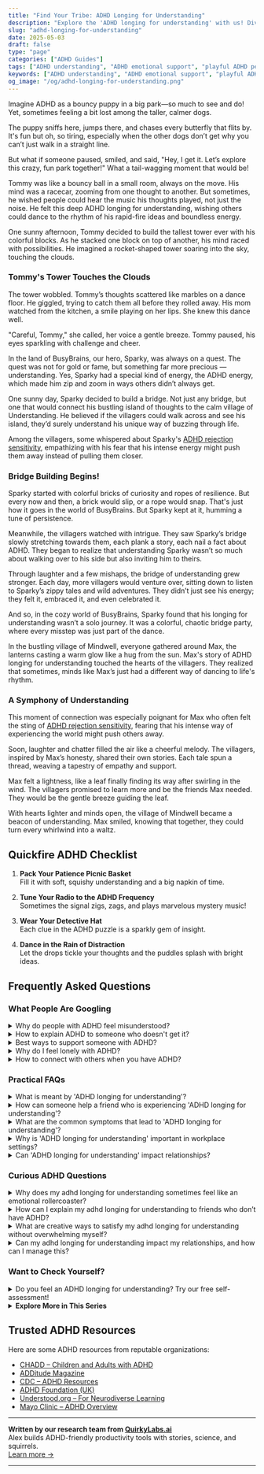 ```yaml
---
title: "Find Your Tribe: ADHD Longing for Understanding"
description: "Explore the 'ADHD longing for understanding' with us! Dive into a blog that feels like a warm hug, offering insights that make you feel seen and celebrated in your unique journey."
slug: "adhd-longing-for-understanding"
date: 2025-05-03
draft: false
type: "page"
categories: ["ADHD Guides"]
tags: ["ADHD understanding", "ADHD emotional support", "playful ADHD perspective", "adult ADHD experiences", "ADHD creative thinking", "ADHD validation", "connecting with ADHD"]
keywords: ["ADHD understanding", "ADHD emotional support", "playful ADHD perspective", "adult ADHD experiences", "ADHD creative thinking", "ADHD validation", "connecting with ADHD"]
og_image: "/og/adhd-longing-for-understanding.png"
---
```


Imagine ADHD as a bouncy puppy in a big park—so much to see and do! Yet, sometimes feeling a bit lost among the taller, calmer dogs.

The puppy sniffs here, jumps there, and chases every butterfly that flits by. It's fun but oh, so tiring, especially when the other dogs don’t get why you can’t just walk in a straight line.

But what if someone paused, smiled, and said, "Hey, I get it. Let’s explore this crazy, fun park together!" What a tail-wagging moment that would be!

Tommy was like a bouncy ball in a small room, always on the move. His mind was a racecar, zooming from one thought to another. But sometimes, he wished people could hear the music his thoughts played, not just the noise. He felt this deep ADHD longing for understanding, wishing others could dance to the rhythm of his rapid-fire ideas and boundless energy.

One sunny afternoon, Tommy decided to build the tallest tower ever with his colorful blocks. As he stacked one block on top of another, his mind raced with possibilities. He imagined a rocket-shaped tower soaring into the sky, touching the clouds.

### Tommy's Tower Touches the Clouds

The tower wobbled. Tommy’s thoughts scattered like marbles on a dance floor. He giggled, trying to catch them all before they rolled away. His mom watched from the kitchen, a smile playing on her lips. She knew this dance well.

"Careful, Tommy," she called, her voice a gentle breeze. Tommy paused, his eyes sparkling with challenge and cheer.

In the land of BusyBrains, our hero, Sparky, was always on a quest. The quest was not for gold or fame, but something far more precious — understanding. Yes, Sparky had a special kind of energy, the ADHD energy, which made him zip and zoom in ways others didn’t always get.

One sunny day, Sparky decided to build a bridge. Not just any bridge, but one that would connect his bustling island of thoughts to the calm village of Understanding. He believed if the villagers could walk across and see his island, they’d surely understand his unique way of buzzing through life.

Among the villagers, some whispered about Sparky's [ADHD rejection sensitivity](/pages/adhd-rejection-sensitivity/), empathizing with his fear that his intense energy might push them away instead of pulling them closer.

### Bridge Building Begins!

Sparky started with colorful bricks of curiosity and ropes of resilience. But every now and then, a brick would slip, or a rope would snap. That's just how it goes in the world of BusyBrains. But Sparky kept at it, humming a tune of persistence.

Meanwhile, the villagers watched with intrigue. They saw Sparky’s bridge slowly stretching towards them, each plank a story, each nail a fact about ADHD. They began to realize that understanding Sparky wasn’t so much about walking over to his side but also inviting him to theirs.

Through laughter and a few mishaps, the bridge of understanding grew stronger. Each day, more villagers would venture over, sitting down to listen to Sparky’s zippy tales and wild adventures. They didn’t just see his energy; they felt it, embraced it, and even celebrated it.

And so, in the cozy world of BusyBrains, Sparky found that his longing for understanding wasn’t a solo journey. It was a colorful, chaotic bridge party, where every misstep was just part of the dance.

In the bustling village of Mindwell, everyone gathered around Max, the lanterns casting a warm glow like a hug from the sun. Max's story of ADHD longing for understanding touched the hearts of the villagers. They realized that sometimes, minds like Max’s just had a different way of dancing to life's rhythm.

### A Symphony of Understanding

This moment of connection was especially poignant for Max who often felt the sting of [ADHD rejection sensitivity](/pages/adhd-rejection-sensitivity/), fearing that his intense way of experiencing the world might push others away.

Soon, laughter and chatter filled the air like a cheerful melody. The villagers, inspired by Max’s honesty, shared their own stories. Each tale spun a thread, weaving a tapestry of empathy and support.

Max felt a lightness, like a leaf finally finding its way after swirling in the wind. The villagers promised to learn more and be the friends Max needed. They would be the gentle breeze guiding the leaf.

With hearts lighter and minds open, the village of Mindwell became a beacon of understanding. Max smiled, knowing that together, they could turn every whirlwind into a waltz.

## Quickfire ADHD Checklist

1. **Pack Your Patience Picnic Basket**  
   Fill it with soft, squishy understanding and a big napkin of time.

2. **Tune Your Radio to the ADHD Frequency**  
   Sometimes the signal zigs, zags, and plays marvelous mystery music!

3. **Wear Your Detective Hat**  
   Each clue in the ADHD puzzle is a sparkly gem of insight.

4. **Dance in the Rain of Distraction**  
   Let the drops tickle your thoughts and the puddles splash with bright ideas.

## Frequently Asked Questions



### What People Are Googling

<details><summary>Why do people with ADHD feel misunderstood?</summary><p>People with ADHD often feel misunderstood because their brains work in unique and vibrant ways that don't always align with conventional expectations. This can lead to difficulties in communication, as well as differences in processing information and managing tasks, which might not be immediately apparent to others. Additionally, the variability in how ADHD manifests from person to person can lead to misconceptions and stereotypes, which only compounds the feeling of being misunderstood. It’s really like each person with ADHD speaks their own dialect of brain language, and finding those who understand it can be truly comforting.</p></details>
<details><summary>How to explain ADHD to someone who doesn't get it?</summary><p>Explaining ADHD to someone who doesn't quite understand it can feel like a big task, but think of it as an opportunity to bridge that gap with warmth and clarity. You might start by saying that ADHD, or Attention Deficit Hyperactivity Disorder, is like having a brain that's tuned to a different frequency, where focus and attention shift in unique and unpredictable ways. It's not about lacking willpower or motivation, but more about how their brain manages attention and regulates impulses. You can also mention that people with ADHD often have incredible strengths, such as creativity and problem-solving skills, making their way of thinking not just different, but also special and valuable.</p></details>
<details><summary>Best ways to support someone with ADHD?</summary><p>Supporting someone with ADHD wonderfully starts with understanding and patience. A great way to help is by maintaining clear, consistent communication and giving gentle reminders or lists to assist with memory and organization. Encourage and celebrate their unique strengths and interests, which can boost confidence and focus. Lastly, creating a calm, structured environment together can really help in managing daily tasks more effectively.</p></details>
<details><summary>Why do I feel lonely with ADHD?</summary><p>Feeling lonely when you have ADHD is quite common, and it's really understandable. ADHD can sometimes make social interactions a bit tricky—maybe you're worried about interrupting others, or feel like you're out of sync in conversations. Also, the intense focus on your interests can sometimes leave you feeling isolated if others don't share the same passions. Remember, you're not alone in this feeling, and there are communities and groups where you can connect with people who understand exactly what you're going through.</p></details>
<details><summary>How to connect with others when you have ADHD?</summary><p>Connecting with others when you have ADHD can indeed feel daunting, but remember, your vibrant energy and unique perspectives are truly a gift! A great start is to lean into activities that spark your interest, as these settings can make social interactions more natural and engaging for you. Consider joining clubs or groups that align with your passions, whether that’s a book club, a hiking group, or an art class. These environments not only play to your strengths but also give you common ground with others, making it easier to forge meaningful connections.</p></details>



### Practical FAQs

<details><summary>What is meant by 'ADHD longing for understanding'?</summary><p>The phrase "ADHD longing for understanding" really captures the deep desire many individuals with ADHD have for acceptance and comprehension from others about their experiences. Living with ADHD can often feel like you're misunderstood by those around you, whether it's friends, family, or colleagues. This longing is about wishing that others could see beyond the surface-level challenges and appreciate the unique perspectives and strengths that come with ADHD. It’s a heartfelt wish for empathy and true connection, where one’s whole self, including the ADHD part, is recognized and valued.</p></details>
<details><summary>How can someone help a friend who is experiencing 'ADHD longing for understanding'?</summary><p>It's wonderful that you want to support your friend! A cozy start could be to gently ask them to share what they’re feeling or experiencing, letting them know you’re there to listen without judgment. Validate their feelings by acknowledging that ADHD can indeed make certain aspects of life particularly challenging. You could also suggest exploring resources together like books or podcasts about ADHD, which can help both of you understand their experiences more deeply. Offering a steady presence and an open heart can make all the difference.</p></details>
<details><summary>What are the common symptoms that lead to 'ADHD longing for understanding'?</summary><p>Absolutely, it's so common to yearn for understanding when you're navigating ADHD! This longing often stems from symptoms like feeling misunderstood due to inconsistent performance at work or school, difficulties in maintaining relationships, or challenges in managing daily tasks which others seem to handle more easily. This can make you feel isolated or different, intensifying the desire to be understood and accepted just as you are. Remember, you're not alone in this feeling, and reaching out to communities or professionals who get it can be incredibly comforting and helpful.</p></details>
<details><summary>Why is 'ADHD longing for understanding' important in workplace settings?</summary><p>Absolutely, understanding ADHD in the workplace is so crucial! When colleagues and managers have a good grasp of what ADHD entails, it fosters a more inclusive and supportive environment. This understanding can lead to adjustments that enhance productivity and job satisfaction for everyone, not just those with ADHD. It's all about creating a space where everyone’s unique strengths and challenges are acknowledged and embraced, making the workplace a cozy corner for success.</p></details>
<details><summary>Can 'ADHD longing for understanding' impact relationships?</summary><p>Absolutely, the longing for understanding that often accompanies ADHD can definitely impact relationships. This feeling stems from a desire to be seen and accepted for who you truly are, including the nuances of ADHD. When friends, family, or partners genuinely try to understand, it can strengthen bonds and build trust. However, if there's a lack of understanding, it might lead to feelings of isolation or being misunderstood. It’s important for both sides to openly communicate and work together to foster empathy and support.</p></details>



### Curious ADHD Questions

<details><summary>Why does my adhd longing for understanding sometimes feel like an emotional rollercoaster?</summary><p>Oh, that feeling is indeed like being on an emotional rollercoaster, isn't it? With ADHD, your brain is wired to crave stimulation and understanding, and when those needs aren't met, it can definitely stir up intense emotions. This longing might feel even stronger when you encounter inconsistent feedback from others or when you're trying to navigate environments that don't quite align with your natural way of processing information. Remember, it's completely okay to feel this way—seeking understanding is a sign of your deep desire to connect and engage with the world around you.</p></details>
<details><summary>How can I explain my adhd longing for understanding to friends who don’t have ADHD?</summary><p>Explaining your ADHD to friends who don't have it can feel a bit daunting, but it's a wonderful step towards deeper understanding and connection. Start by sharing how ADHD affects your day-to-day life in simple, relatable terms, focusing on specific examples that highlight your experiences and challenges. You might say something like, "Sometimes, my mind feels like a browser with too many tabs open, and it's hard to focus on just one." Encourage questions and offer resources like articles or videos that have resonated with you; this can help them see your world through a more empathetic lens. Remember, your experiences are valid, and opening up about them can strengthen your friendships.</p></details>
<details><summary>What are creative ways to satisfy my adhd longing for understanding without overwhelming myself?</summary><p>Absolutely, finding a balance is key! One creative way to satisfy your ADHD curiosity without getting overwhelmed is to use a timer for short bursts of focused learning—say, 15 minutes. Dive into a topic you love, then take a brief break before your next burst. You can also mix different types of learning, like watching a short video, then switching to an engaging podcast or a hands-on project. This variety keeps your brain engaged and helps prevent burnout, turning learning into a cozy, enjoyable routine!</p></details>
<details><summary>Can my adhd longing for understanding impact my relationships, and how can I manage this?</summary><p>Absolutely, your longing for understanding due to ADHD can affect your relationships, but it's perfectly normal to feel this way. This longing often stems from a desire to connect deeply and be understood by those around you. To manage this, try to communicate openly about your feelings and needs with your loved ones. Also, finding a supportive community or a group who shares similar experiences can be incredibly validating and comforting. Remember, seeking understanding is a sign of your deep commitment to your relationships, and that's something truly special.</p></details>



### Want to Check Yourself?

<details><summary>Do you feel an ADHD longing for understanding? Try our free self-assessment!</summary><p>Absolutely, seeking understanding about how your brain works can be incredibly validating! If you're curious or feel that something about your mental processes seems a bit different, our free self-assessment might be just the right starting point. It's designed to be user-friendly and can help clarify some of your experiences. Remember, taking a step towards understanding yourself better is a brave and loving act, and we're here to support you on this journey!</p></details>

<script type="application/ld+json">
{
  "@context": "https://schema.org",
  "@type": "FAQPage",
  "mainEntity": [
    {
      "@type": "Question",
      "name": "Why do people with ADHD feel misunderstood?",
      "acceptedAnswer": {
        "@type": "Answer",
        "text": "People with ADHD often feel misunderstood because their brains work in unique and vibrant ways that don't always align with conventional expectations. This can lead to difficulties in communication, as well as differences in processing information and managing tasks, which might not be immediately apparent to others. Additionally, the variability in how ADHD manifests from person to person can lead to misconceptions and stereotypes, which only compounds the feeling of being misunderstood. It\u2019s really like each person with ADHD speaks their own dialect of brain language, and finding those who understand it can be truly comforting."
      }
    },
    {
      "@type": "Question",
      "name": "How to explain ADHD to someone who doesn't get it?",
      "acceptedAnswer": {
        "@type": "Answer",
        "text": "Explaining ADHD to someone who doesn't quite understand it can feel like a big task, but think of it as an opportunity to bridge that gap with warmth and clarity. You might start by saying that ADHD, or Attention Deficit Hyperactivity Disorder, is like having a brain that's tuned to a different frequency, where focus and attention shift in unique and unpredictable ways. It's not about lacking willpower or motivation, but more about how their brain manages attention and regulates impulses. You can also mention that people with ADHD often have incredible strengths, such as creativity and problem-solving skills, making their way of thinking not just different, but also special and valuable."
      }
    },
    {
      "@type": "Question",
      "name": "Best ways to support someone with ADHD?",
      "acceptedAnswer": {
        "@type": "Answer",
        "text": "Supporting someone with ADHD wonderfully starts with understanding and patience. A great way to help is by maintaining clear, consistent communication and giving gentle reminders or lists to assist with memory and organization. Encourage and celebrate their unique strengths and interests, which can boost confidence and focus. Lastly, creating a calm, structured environment together can really help in managing daily tasks more effectively."
      }
    },
    {
      "@type": "Question",
      "name": "Why do I feel lonely with ADHD?",
      "acceptedAnswer": {
        "@type": "Answer",
        "text": "Feeling lonely when you have ADHD is quite common, and it's really understandable. ADHD can sometimes make social interactions a bit tricky\u2014maybe you're worried about interrupting others, or feel like you're out of sync in conversations. Also, the intense focus on your interests can sometimes leave you feeling isolated if others don't share the same passions. Remember, you're not alone in this feeling, and there are communities and groups where you can connect with people who understand exactly what you're going through."
      }
    },
    {
      "@type": "Question",
      "name": "How to connect with others when you have ADHD?",
      "acceptedAnswer": {
        "@type": "Answer",
        "text": "Connecting with others when you have ADHD can indeed feel daunting, but remember, your vibrant energy and unique perspectives are truly a gift! A great start is to lean into activities that spark your interest, as these settings can make social interactions more natural and engaging for you. Consider joining clubs or groups that align with your passions, whether that\u2019s a book club, a hiking group, or an art class. These environments not only play to your strengths but also give you common ground with others, making it easier to forge meaningful connections."
      }
    }
  ]
}
</script>
<script type="application/ld+json">
{
  "@context": "https://schema.org",
  "@type": "Article",
  "author": {
    "@type": "Person",
    "name": "QuirkyLabs",
    "url": "https://quirkylabs.ai/about"
  },
  "headline": "\"Find Your Tribe: ADHD Longing for Understanding\"",
  "mainEntityOfPage": "https://blog.quirkylabs.ai/pages/adhd-longing-for-understanding/",
  "datePublished": "2025-05-03"
}
</script>
<script type="application/ld+json">
{
  "@context": "https://schema.org",
  "@type": "BreadcrumbList",
  "itemListElement": [
    {
      "@type": "ListItem",
      "position": 1,
      "name": "Home",
      "item": "https://quirkylabs.ai/"
    },
    {
      "@type": "ListItem",
      "position": 2,
      "name": "Blog",
      "item": "https://blog.quirkylabs.ai/"
    },
    {
      "@type": "ListItem",
      "position": 3,
      "name": "\"Find Your Tribe: ADHD Longing for Understanding\"",
      "item": "https://blog.quirkylabs.ai/pages/adhd-longing-for-understanding/"
    }
  ]
}
</script>

<details>
<summary><strong>Explore More in This Series</strong></summary>

- [Adhd Intense Emotions Alone](/pages/adhd-intense-emotions-alone/)
- [Adhd Nobody Gets My Brain](/pages/adhd-nobody-gets-my-brain/)
- [Adhd Feel Alone](/pages/adhd-feel-alone/)
- [Adhd Cant Explain Yourself](/pages/adhd-cant-explain-yourself/)
- [Adhd Connection Overwhelm](/pages/adhd-connection-overwhelm/)
- [Adhd Hiding True Self](/pages/adhd-hiding-true-self/)
- [Adhd Social Anxiety Layer](/pages/adhd-social-anxiety-layer/)
- [Adhd No One Understands Me](/pages/adhd-no-one-understands-me/)
</details>



## Trusted ADHD Resources

Here are some ADHD resources from reputable organizations:

- [CHADD – Children and Adults with ADHD](https://chadd.org)
- [ADDitude Magazine](https://www.additudemag.com)
- [CDC – ADHD Resources](https://www.cdc.gov/ncbddd/adhd)
- [ADHD Foundation (UK)](https://www.adhdfoundation.org.uk)
- [Understood.org – For Neurodiverse Learning](https://www.understood.org)
- [Mayo Clinic – ADHD Overview](https://www.mayoclinic.org/diseases-conditions/adhd)


---

**Written by our research team from [QuirkyLabs.ai](https://quirkylabs.ai)**  
Alex builds ADHD-friendly productivity tools with stories, science, and squirrels.  
[Learn more →](https://quirkylabs.ai)

---